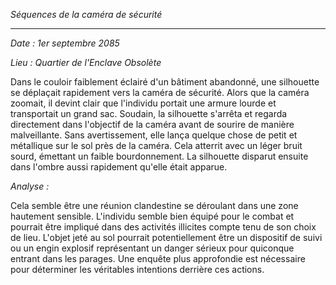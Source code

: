 _Séquences de la caméra de sécurité_

---

_Date : 1er septembre 2085_

_Lieu : Quartier de l'Enclave Obsolète_

Dans le couloir faiblement éclairé d'un bâtiment abandonné, une silhouette se déplaçait rapidement vers la caméra de sécurité. Alors que la caméra zoomait, il devint clair que l'individu portait une armure lourde et transportait un grand sac. Soudain, la silhouette s'arrêta et regarda directement dans l'objectif de la caméra avant de sourire de manière malveillante. Sans avertissement, elle lança quelque chose de petit et métallique sur le sol près de la caméra. Cela atterrit avec un léger bruit sourd, émettant un faible bourdonnement. La silhouette disparut ensuite dans l'ombre aussi rapidement qu'elle était apparue.

_Analyse :_

Cela semble être une réunion clandestine se déroulant dans une zone hautement sensible. L'individu semble bien équipé pour le combat et pourrait être impliqué dans des activités illicites compte tenu de son choix de lieu. L'objet jeté au sol pourrait potentiellement être un dispositif de suivi ou un engin explosif représentant un danger sérieux pour quiconque entrant dans les parages. Une enquête plus approfondie est nécessaire pour déterminer les véritables intentions derrière ces actions.
